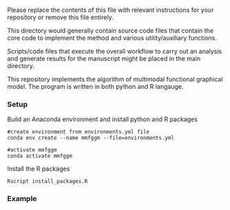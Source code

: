Please replace the contents of this file with relevant instructions for your repository or remove this file entirely.

This directory would generally contain source code files that contain the core code to implement the method and various utility/auxiliary functions.

Scripts/code files that execute the overall workflow to carry out an analysis and generate results for the manuscript might be placed in the main directory.

This repository implements the algorithm of multimodal functional graphical model. The program is written in both python and R langauge. 

### Setup
Build an Anaconda environment and install python and R packages 
```
#create environment from environments.yml file
conda env create --name mmfggm --file=environments.yml

#activate mmfggm
conda activate mmfggm

```
Install the R packages
```
Rscript install_packages.R
```
### Example